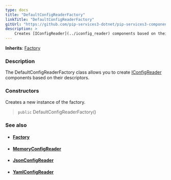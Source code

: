 ```yaml
---
type: docs
title: "DefaultConfigReaderFactory"
linkTitle: "DefaultConfigReaderFactory"
gitUrl: "https://github.com/pip-services3-dotnet/pip-services3-components-dotnet"
description: >
    Creates [IConfigReader](../iconfig_reader) components based on their descriptors.
---
```


**Inherits**: [Factory](../../build/factory)

### Description

The DefaultConfigReaderFactory class allows you to create  [IConfigReader](../iconfig_reader) components based on their descriptors.

### Constructors
Creates a new instance of the factory.

> `public` DefaultConfigReaderFactory()


### See also
- #### [Factory](../../build/factory)
- #### [MemoryConfigReader](../memory_config_reader)
- #### [JsonConfigReader](../json_config_reader)
- #### [YamlConfigReader](../yaml_config_reader)
